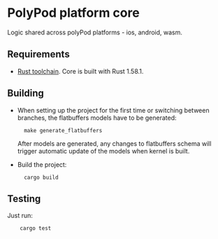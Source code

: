# PolyPod platform core

Logic shared across polyPod platforms - ios, android, wasm. 

## Requirements
- [Rust toolchain](https://www.rust-lang.org/tools/install). Core is built with Rust 1.58.1.

## Building

- When setting up the project for the first time or switching between branches, the flatbuffers models have to be generated:

        make generate_flatbuffers
    After models are generated, any changes to flatbuffers schema will trigger automatic update of the models when kernel is built.

- Build the project: 

        cargo build

## Testing

Just run:

        cargo test
